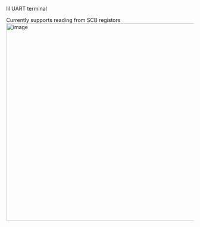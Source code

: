 lil UART terminal

Currently supports reading from SCB registors
<img width="692" height="532" alt="image" src="https://github.com/user-attachments/assets/f38deade-98a0-44a8-865c-cd92a5db079f" />
